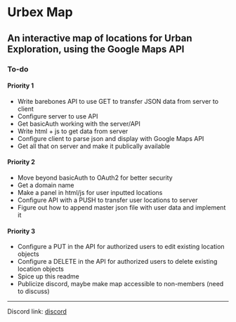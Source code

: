# Urbex Map
## An interactive map of locations for Urban Exploration, using the Google Maps API

### To-do
  
#### Priority 1  
  * Write barebones API to use GET to transfer JSON data from server to client
  * Configure server to use API
  * Get basicAuth working with the server/API
  * Write html + js to get data from server
  * Configure client to parse json and display with Google Maps API
  * Get all that on server and make it publically available
  
#### Priority 2
  * Move beyond basicAuth to OAuth2 for better security
  * Get a domain name
  * Make a panel in html/js for user inputted locations
  * Configure API with a PUSH to transfer user locations to server
  * Figure out how to append master json file with user data and implement it

#### Priority 3
  * Configure a PUT in the API for authorized users to edit existing location objects
  * Configure a DELETE in the API for authorized users to delete existing location objects
  * Spice up this readme
  * Publicize discord, maybe make map accessible to non-members (need to discuss)
  
------

Discord link: [discord](https://discord.gg/PU9AdD4)
